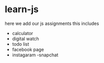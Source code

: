 # learn-js
here we add our js assignments 
this includes 
 - calculator
 - digital watch
 - todo list
 - facebook page 
 - instagaram
 -snapchat